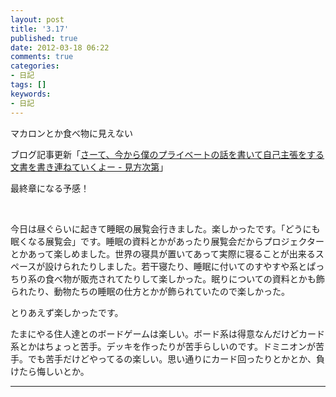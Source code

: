 ```yaml
---
layout: post
title: '3.17'
published: true
date: 2012-03-18 06:22
comments: true
categories:
- 日記
tags: []
keywords:
- 日記
---
```

マカロンとか食べ物に見えない

ブログ記事更新「[さーて、今から僕のプライベートの話を書いて自己主張をする文書を書き連ねていくよー - 見方次第](http://soramugi.hateblo.jp/entry/2012/03/18/060445 "さーて、今から僕のプライベートの話を書いて自己主張をする文書を書き連ねていくよー - 見方次第")」

最終章になる予感！

&nbsp;

今日は昼ぐらいに起きて睡眠の展覧会行きました。楽しかったです。「どうにも眠くなる展覧会」です。睡眠の資料とかがあったり展覧会だからプロジェクターとかあって楽しめました。世界の寝具が置いてあって実際に寝ることが出来るスペースが設けられたりしました。若干寝たり、睡眠に付いてのすやすや系とぱっちり系の食べ物が販売されてたりして楽しかった。眠りについての資料とかも飾られたり、動物たちの睡眠の仕方とかが飾られていたので楽しかった。

とりあえず楽しかったです。

たまにやる住人達とのボードゲームは楽しい。ボード系は得意なんだけどカード系とかはちょっと苦手。デッキを作ったりが苦手らしいのです。ドミニオンが苦手。でも苦手だけどやってるの楽しい。思い通りにカード回ったりとかとか、負けたら悔しいとか。

---

